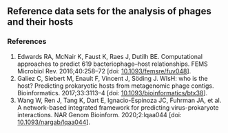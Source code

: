 ## Reference data sets for the analysis of phages and their hosts



### References

   1. Edwards RA, McNair K, Faust K, Raes J, Dutilh BE. Computational approaches to predict
619 bacteriophage–host relationships. FEMS Microbiol Rev. 2016;40:258–72 [doi: [10.1093/femsre/fuv048](https://doi.org/10.1093/femsre/fuv048)].
   2. Galiez C, Siebert M, Enault F, Vincent J, Söding J. WIsH: who is the host? Predicting prokaryotic hosts from metagenomic phage contigs. Bioinformatics. 2017;33:3113–4 [doi: [10.1093/bioinformatics/btx38](https://doi.org/10.1093/bioinformatics/btx383)].
   3. Wang W, Ren J, Tang K, Dart E, Ignacio-Espinoza JC, Fuhrman JA, et al. A network-based integrated framework for predicting virus-prokaryote interactions. NAR Genom Bioinform. 2020;2:lqaa044 [doi: [10.1093/nargab/lqaa044](https://doi.org/10.1093/nargab/lqaa044)].